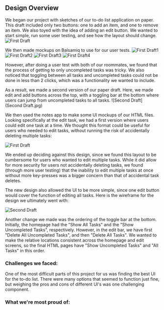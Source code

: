 ## Design Overview

We began our project with sketches of our to-do list application on paper. This draft included only two buttons: one to add an item, and one to remove an item. We also toyed with the idea of adding an edit button. We wanted to start simple, run some user testing, and see how the layout should change.
![First Draft](FirstDraft.jpg)

We then made mockups on Balsamiq to use for our user tests.
![First Draft1](NoTasks.jpg)
![First Draft2](AddTask.jpg)
![First Draft3](OneTask.jpg)
![First Draft4](EditPage.jpg)

However, after doing a user test with both of our roommates, we found that the process of getting to only uncompleted tasks was tricky. We also noticed that toggling between all tasks and uncompleted tasks could not be done in less than 2 clicks, which was a functionality we wanted to include.

As a result, we made a second version of our paper draft. Here, we made edit and add buttons across the top, with a toggling bar at the bottom where users can jump from uncompleted tasks to all tasks.
![Second Draft](Second Draft.jpg)

We then used the notes app to make some UI mockups of our HTML files. Looking specifically at the edit task, we had a first version where users could edit one task at a time. We thought this format could be useful for users who needed to edit tasks, without running the risk of accidentally deleting multiple tasks:

![First Draft](EditFlowInitial.jpg)


We ended up deciding against this design, since we found this layout to be cumbersome for users who wanted to edit multiple tasks. While it did allow for more security for users not accidentally deleting tasks, we found (through more user testing) that the inability to edit multiple tasks at once without more key-presses was a bigger concern than that of accidental task deletes. 

The new design also allowed the UI to be more simple, since one edit button would cover the function of editing all tasks. Here is the wireframe for the design we ultimately went with:

![Second Draft](EditFlowFinal.jpg)

Another change we made was the ordering of the toggle bar at the bottom. Initially, the homepage had the "Show All Tasks" and the "Show Uncompleted Tasks", respectively. However, in the edit bar, we have first "Delete All Uncompleted Tasks", and then "Delete All Tasks". We wanted to make the relative locations consistent across the homepage and edit screens, so the final HTML pages have "Show Uncompleted Tasks" and "All Tasks" in this order. 

### Challenges we faced:
One of the most difficult parts of this project for us was finding the best UI for the to-do list. There were many options that seemed to function just fine, but weighing the pros and cons of different UI's was one challenging component. 

### What we're most proud of:
